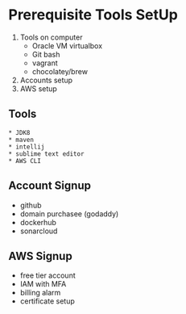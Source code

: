 # Prerequisite Tools SetUp
1. Tools on computer
    * Oracle VM virtualbox
    * Git bash
    * vagrant
    * chocolatey/brew
2. Accounts setup
3. AWS setup

## Tools
    * JDK8
    * maven
    * intellij
    * sublime text editor
    * AWS CLI

## Account Signup
- github
- domain purchasee (godaddy)
- dockerhub
- sonarcloud

## AWS Signup
- free tier account
- IAM with MFA
- billing alarm
- certificate setup

